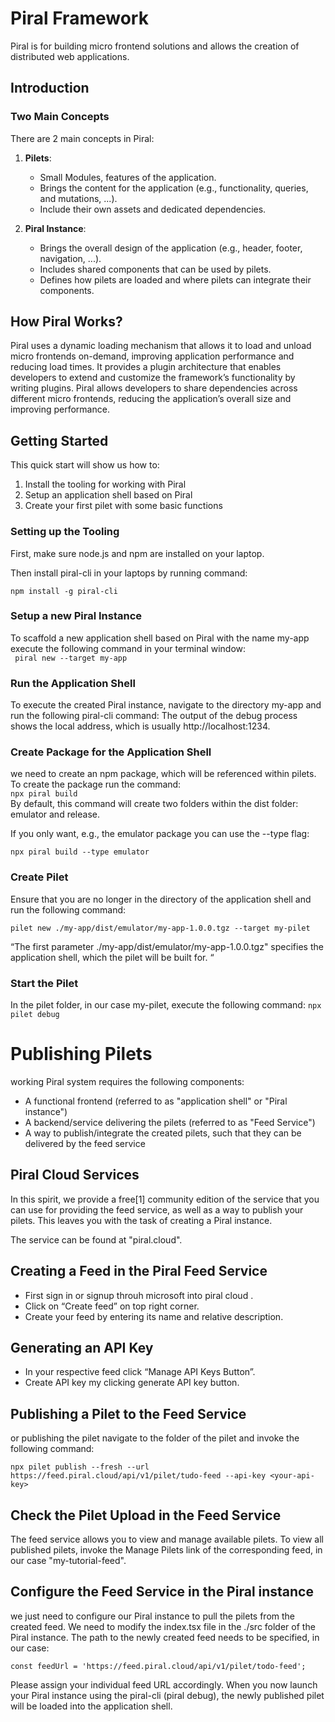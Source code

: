 # Piral Framework

Piral is for building micro frontend solutions and allows the creation of distributed web applications.

## Introduction

### Two Main Concepts

There are 2 main concepts in Piral:

1. **Pilets**:

   - Small Modules, features of the application.
   - Brings the content for the application (e.g., functionality, queries, and mutations, ...).
   - Include their own assets and dedicated dependencies.

2. **Piral Instance**:

   - Brings the overall design of the application (e.g., header, footer, navigation, ...).
   - Includes shared components that can be used by pilets.
   - Defines how pilets are loaded and where pilets can integrate their components.

## How Piral Works?

Piral uses a dynamic loading mechanism that allows it to load and unload micro frontends on-demand, improving application performance and reducing load times. It provides a plugin architecture that enables developers to extend and customize the framework’s functionality by writing plugins. Piral allows developers to share dependencies across different micro frontends, reducing the application’s overall size and improving performance.

## Getting Started

This quick start will show us how to:

1. Install the tooling for working with Piral
2. Setup an application shell based on Piral
3. Create your first pilet with some basic functions

### Setting up the Tooling

First, make sure node.js and npm are installed on your laptop.

Then install piral-cli in your laptops by running command:


`npm install -g piral-cli`


### Setup a new Piral Instance

To scaffold a new application shell based on Piral with the name my-app execute the following command in your terminal window:<br>
`` piral new --target my-app``
<br>
### Run the Application Shell

To execute the created Piral instance, navigate to the directory my-app and run the following piral-cli command:
 The output of the debug process shows the local address, which is usually http://localhost:1234.
### Create Package for the Application Shell <br>
 we need to create an npm package, which will be referenced within pilets. To create the package run the command:<br>
`npx piral build`<br>
By default, this command will create two folders within the dist folder: emulator and release.

 If you only want, e.g., the emulator package you can use the --type  flag:
 
`npx piral build --type emulator`



### Create Pilet
Ensure that you are no longer in the directory of the application shell and run the following command:

`pilet new ./my-app/dist/emulator/my-app-1.0.0.tgz --target my-pilet`

“The first parameter ./my-app/dist/emulator/my-app-1.0.0.tgz" specifies the application shell, which the pilet will be built for. “

### Start the Pilet

In the pilet folder, in our case my-pilet, execute the following command:
`npx pilet debug`

# Publishing Pilets

 working Piral system requires the following components:
 
- A functional frontend (referred to as "application shell" or "Piral instance")
- A backend/service delivering the pilets (referred to as "Feed Service")
- A way to publish/integrate the created pilets, such that they can be delivered by the feed service
## Piral Cloud Services 

In this spirit, we provide a free[1] community edition of the service that you can use for providing the feed service, as well as a way to publish your pilets. This leaves you with the task of creating a Piral instance.

The service can be found at "piral.cloud". 
## Creating a Feed in the Piral Feed Service

- First sign in or signup  throuh microsoft into piral cloud .
- Click on “Create feed” on top right corner.
- Create your feed by entering its name and relative description.
  
## Generating an API Key
- In your respective feed click “Manage API Keys Button”.
- Create API key my clicking generate API key button.
  
## Publishing a Pilet to the Feed Service
or publishing the pilet navigate to the folder of the pilet and invoke the following command:<br>

`npx pilet publish --fresh --url https://feed.piral.cloud/api/v1/pilet/tudo-feed --api-key <your-api-key>`


## Check the Pilet Upload in the Feed Service
The feed service allows you to view and manage available pilets. To view all published pilets, invoke the Manage Pilets link of the corresponding feed, in our case "my-tutorial-feed".


## Configure the Feed Service in the Piral instance

 we just need to configure our Piral instance to pull the pilets from the created feed. We need to modify the index.tsx file in the ./src folder of the Piral instance. The path to the newly created feed needs to be specified, in our case:<br> 
 
`const feedUrl = 'https://feed.piral.cloud/api/v1/pilet/todo-feed';`

Please assign your individual feed URL accordingly. When you now launch your Piral instance using the piral-cli (piral debug), the newly published pilet will be loaded into the application shell.








    

